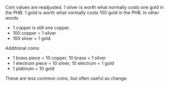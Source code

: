 Coin values are readjusted. 1 silver is worth what normally costs one gold in the PHB. 1 gold is worth what normally costs 100 gold in the PHB. In other words

- 1 copper is still one copper.
- 100 copper = 1 silver
- 100 silver = 1 gold

Additional coins:
- 1 brass piece = 10 copper, 10 brass = 1 silver
- 1 electrum piece = 10 silver, 10 electrum = 1 gold
- 1 platinum = 10 gold

These are less common coins, but often useful as change.